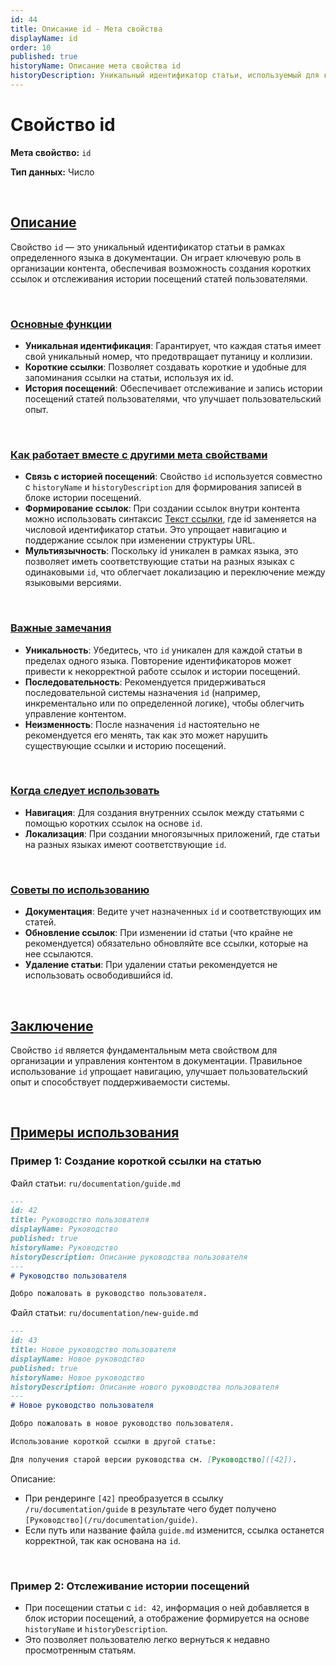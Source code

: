 ```yaml
---
id: 44
title: Описание id - Мета свойства
displayName: id
order: 10
published: true
historyName: Описание мета свойства id
historyDescription: Уникальный идентификатор статьи, используемый для коротких ссылок и истории посещений в приложении.
---
```



# Свойство id

**Мета свойство:** `id`

**Тип данных:** Число

<br/>

## [Описание](description)

Свойство `id` — это уникальный идентификатор статьи в рамках определенного языка в документации. Он играет ключевую роль в организации контента,
обеспечивая возможность создания коротких ссылок и отслеживания истории посещений статей пользователями.

<br/>

### [Основные функции](basic-functions)

-	**Уникальная идентификация**: Гарантирует, что каждая статья имеет свой уникальный номер, что предотвращает путаницу и коллизии.
-	**Короткие ссылки**: Позволяет создавать короткие и удобные для запоминания ссылки на статьи, используя их id.
-	**История посещений**: Обеспечивает отслеживание и запись истории посещений статей пользователями, что улучшает пользовательский опыт.

<br/>

### [Как работает вместе с другими мета свойствами](with-other-properties)

-	**Связь с историей посещений**: Свойство `id` используется совместно с `historyName` и `historyDescription` для формирования записей в блоке истории посещений.
-	**Формирование ссылок**: При создании ссылок внутри контента можно использовать синтаксис [Текст ссылки]([id]), где id заменяется на числовой идентификатор
статьи. Это упрощает навигацию и поддержание ссылок при изменении структуры URL.
-	**Мультиязычность**: Поскольку id уникален в рамках языка, это позволяет иметь соответствующие статьи на разных языках с одинаковыми `id`, что облегчает
локализацию и переключение между языковыми версиями.

<br/>

### [Важные замечания](notes)

-	**Уникальность**: Убедитесь, что `id` уникален для каждой статьи в пределах одного языка. Повторение идентификаторов может привести к некорректной
работе ссылок и истории посещений.
-	**Последовательность**: Рекомендуется придерживаться последовательной системы назначения `id` (например, инкрементально или по определенной логике),
чтобы облегчить управление контентом.
-	**Неизменность**: После назначения `id` настоятельно не рекомендуется его менять, так как это может нарушить существующие ссылки и историю посещений.

<br/>

### [Когда следует использовать](when-to-use)

-	**Навигация**: Для создания внутренних ссылок между статьями с помощью коротких ссылок на основе `id`.
-	**Локализация**: При создании многоязычных приложений, где статьи на разных языках имеют соответствующие `id`.

<br/>

### [Советы по использованию](advice)

-	**Документация**: Ведите учет назначенных `id` и соответствующих им статей.
-	**Обновление ссылок**: При изменении id статьи (что крайне не рекомендуется) обязательно обновляйте все ссылки, которые на нее ссылаются.
-	**Удаление статьи**: При удалении статьи рекомендуется не использовать освободившийся id.

<br/>

## [Заключение](conclusion)

Свойство `id` является фундаментальным мета свойством для организации и управления контентом в документации. Правильное использование `id` упрощает навигацию,
улучшает пользовательский опыт и способствует поддерживаемости системы.

<br/>

## [Примеры использования](examples)

### Пример 1: Создание короткой ссылки на статью

Файл статьи: `ru/documentation/guide.md`

```markdown
---
id: 42
title: Руководство пользователя
displayName: Руководство
published: true
historyName: Руководство
historyDescription: Описание руководства пользователя
---
# Руководство пользователя

Добро пожаловать в руководство пользователя.
```

Файл статьи: `ru/documentation/new-guide.md`

```markdown
---
id: 43
title: Новое руководство пользователя
displayName: Новое руководство
published: true
historyName: Новое руководство
historyDescription: Описание нового руководства пользователя
---
# Новое руководство пользователя

Добро пожаловать в новое руководство пользователя.

Использование короткой ссылки в другой статье:

Для получения старой версии руководства см. [Руководство]([42]).
```

Описание:

-	При рендеринге `[42]` преобразуется в ссылку `/ru/documentation/guide` в результате чего будет получено `[Руководство](/ru/documentation/guide)`.
-	Если путь или название файла `guide.md` изменится, ссылка останется корректной, так как основана на `id`.

<br/>

### Пример 2: Отслеживание истории посещений

-	При посещении статьи с `id: 42`, информация о ней добавляется в блок истории посещений, а отображение формируется на основе `historyName` и `historyDescription`.
-	Это позволяет пользователю легко вернуться к недавно просмотренным статьям.
